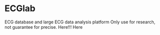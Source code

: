 # ECGlab
ECG database and large ECG data analysis platform
Only use for research, not guarantee for precise.
Here!!!
Here